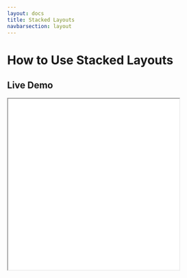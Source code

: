 ```yaml
---
layout: docs
title: Stacked Layouts
navbarsection: layout
---
```


How to Use Stacked Layouts
====================

Live Demo
-----------

<iframe src="/wasm_control/stacked_layout.html" height="400" width="400" title="Live Demo" scrolling="no"></iframe>

